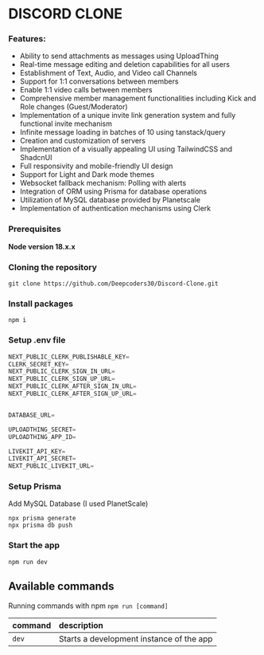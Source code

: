 

# DISCORD CLONE

### Features:

- Ability to send attachments as messages using UploadThing
- Real-time message editing and deletion capabilities for all users
- Establishment of Text, Audio, and Video call Channels
- Support for 1:1 conversations between members
- Enable 1:1 video calls between members
- Comprehensive member management functionalities including Kick and Role changes (Guest/Moderator)
- Implementation of a unique invite link generation system and fully functional invite mechanism
- Infinite message loading in batches of 10 using tanstack/query
- Creation and customization of servers
- Implementation of a visually appealing UI using TailwindCSS and ShadcnUI
- Full responsivity and mobile-friendly UI design
- Support for Light and Dark mode themes
- Websocket fallback mechanism: Polling with alerts
- Integration of ORM using Prisma for database operations
- Utilization of MySQL database provided by Planetscale
- Implementation of authentication mechanisms using Clerk

  

### Prerequisites

**Node version 18.x.x**

### Cloning the repository

```shell
git clone https://github.com/Deepcoders30/Discord-Clone.git
```

### Install packages

```shell
npm i
```

### Setup .env file

```js
NEXT_PUBLIC_CLERK_PUBLISHABLE_KEY=
CLERK_SECRET_KEY=
NEXT_PUBLIC_CLERK_SIGN_IN_URL=
NEXT_PUBLIC_CLERK_SIGN_UP_URL=
NEXT_PUBLIC_CLERK_AFTER_SIGN_IN_URL=
NEXT_PUBLIC_CLERK_AFTER_SIGN_UP_URL=


DATABASE_URL=

UPLOADTHING_SECRET=
UPLOADTHING_APP_ID=

LIVEKIT_API_KEY=
LIVEKIT_API_SECRET=
NEXT_PUBLIC_LIVEKIT_URL=
```

### Setup Prisma

Add MySQL Database (I used PlanetScale)

```shell
npx prisma generate
npx prisma db push

```

### Start the app

```shell
npm run dev
```

## Available commands

Running commands with npm `npm run [command]`

| command | description                              |
| :------ | :--------------------------------------- |
| `dev`   | Starts a development instance of the app |
